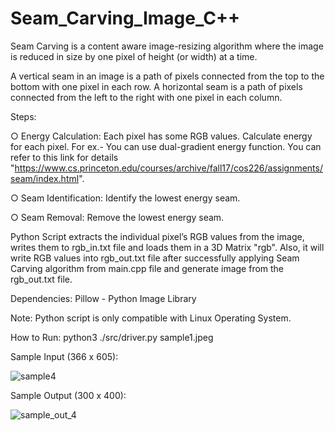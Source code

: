 # Seam_Carving_Image_C++

Seam Carving is a content aware image-resizing algorithm where the image is reduced in size by one pixel of height (or width) at a time.

A vertical seam in an image is a path of pixels connected from the top to the bottom with one pixel in each row.
A horizontal seam is a path of pixels connected from the left to the right with one pixel in each column.

Steps:

○ Energy Calculation: Each pixel has some RGB values. Calculate energy for each pixel.
For ex.- You can use dual-gradient energy function. You can refer to this link for details
"https://www.cs.princeton.edu/courses/archive/fall17/cos226/assignments/seam/index.html".

○ Seam Identification: Identify the lowest energy seam.

○ Seam Removal: Remove the lowest energy seam.


Python Script extracts the individual pixel’s RGB values from the image, writes them to rgb_in.txt file and loads them in a 3D Matrix "rgb". Also, it will write RGB values into rgb_out.txt file after successfully applying Seam Carving algorithm from main.cpp file and generate image from the rgb_out.txt file.


Dependencies:
Pillow - Python Image Library


Note: Python script is only compatible with Linux Operating System.


How to Run:
python3 ./src/driver.py sample1.jpeg


Sample Input (366 x 605):

![sample4](https://user-images.githubusercontent.com/58835108/188721548-3025e18d-177d-4a06-9412-6b737b2f5906.jpeg)

Sample Output (300 x 400):

![sample_out_4](https://user-images.githubusercontent.com/58835108/188721518-6d3fd83f-47d0-4083-9d39-2470ae42df54.jpeg)
